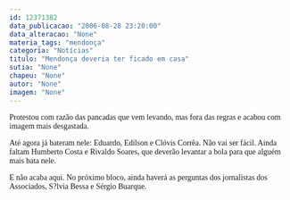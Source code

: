 ```yaml
---
id: 12371382
data_publicacao: "2006-08-28 23:20:00"
data_alteracao: "None"
materia_tags: "mendonça"
categoria: "Notícias"
titulo: "Mendonça deveria ter ficado em casa"
sutia: "None"
chapeu: "None"
autor: "None"
imagem: "None"
---
```

<p><P><FONT face=Verdana>Protestou com razão das pancadas que vem levando, mas fora das regras e acabou com imagem mais desgastada.</FONT></P></p>
<p><P><FONT face=Verdana>Até agora já bateram nele: Eduardo, Edilson e Clóvis Corrêa. Não vai ser fácil. Ainda faltam Humberto Costa e Rivaldo Soares, que deverão levantar a bola para que alguém mais bata nele.</FONT></P></p>
<p><P><FONT face=Verdana>E não acaba aqui. No próximo bloco, ainda haverá as perguntas dos jornalistas dos Associados, S?lvia Bessa e Sérgio Buarque.</FONT></P> </p>
